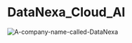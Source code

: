 # DataNexa_Cloud_AI
![A-company-name-called-DataNexa](https://github.com/arthurbirate/DataNexa_Cloud_AI/assets/91176031/a2794307-945a-442e-b466-71916ae8b9ae)

